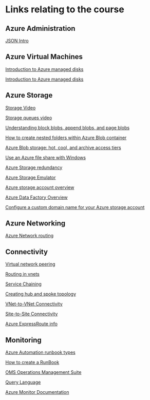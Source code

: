 # Links relating to the course

## Azure Administration

[JSON Intro](https://www.w3schools.com/js/js_json_intro.asp)

## Azure Virtual Machines
[Introduction to Azure managed disks](https://docs.microsoft.com/en-us/azure/virtual-machines/windows/managed-disks-overview)

[Introduction to Azure managed disks](https://docs.microsoft.com/en-us/azure/virtual-machines/windows/managed-disks-overview)


## Azure Storage
[Storage Video](https://channel9.msdn.com/events/Build/2018/BRK2112?term=%22azure%20storage%22&sortBy=recent&lang-en=true&pageSize=15)

[Storage queues video](https://www.youtube.com/watch?v=Tu9WGaePtBA)

[Understanding block blobs, append blobs, and page blobs](https://docs.microsoft.com/en-us/rest/api/storageservices/understanding-block-blobs--append-blobs--and-page-blobs)

[How to create nested folders within Azure Blob container](https://fsou1.github.io/Nested_folders_with_azure_blob_storage/)

[Azure Blob storage: hot, cool, and archive access tiers](https://docs.microsoft.com/en-us/azure/storage/blobs/storage-blob-storage-tiers)

[Use an Azure file share with Windows](https://docs.microsoft.com/en-us/azure/storage/files/storage-how-to-use-files-windows#using-an-azure-file-share-with-windows)

[Azure Storage redundancy](https://docs.microsoft.com/en-us/azure/storage/common/storage-redundancy)

[Azure Storage Emulator](https://docs.microsoft.com/en-us/azure/storage/common/storage-use-emulator)

[Azure storage account overview](https://docs.microsoft.com/en-us/azure/storage/common/storage-account-overview)

[Azure Data Factory Overview](https://azure.microsoft.com/en-au/resources/videos/azure-data-factory-overview/)

[Configure a custom domain name for your Azure storage account](https://docs.microsoft.com/en-us/azure/storage/blobs/storage-custom-domain-name)


## Azure Networking

[Azure Network routing](https://docs.microsoft.com/en-us/azure/virtual-network/virtual-networks-udr-overview)

## Connectivity

[Virtual network peering](https://docs.microsoft.com/en-us/azure/virtual-network/virtual-network-peering-overview)

[Routing in vnets](https://docs.microsoft.com/en-us/azure/virtual-network/virtual-networks-udr-overview)  

[Service Chaining](https://docs.microsoft.com/en-us/azure/virtual-network/virtual-networks-udr-overview#user-defined)  

[Creating hub and spoke topology](https://docs.microsoft.com/en-us/azure/architecture/reference-architectures/hybrid-networking/hub-spoke?toc=%2fazure%2fvirtual-network%2ftoc.json)

[VNet-to-VNet Connectivity](https://docs.microsoft.com/en-us/azure/vpn-gateway/vpn-gateway-howto-vnet-vnet-resource-manager-portal#vnet-to-vnet)  

[Site-to-Site Connectivity](https://docs.microsoft.com/en-us/azure/vpn-gateway/vpn-gateway-howto-site-to-site-resource-manager-portal)

[Azure ExpressRoute info](https://docs.microsoft.com/en-us/azure/expressroute/expressroute-faqs)  

## Monitoring
[Azure Automation runbook types](https://docs.microsoft.com/en-us/azure/automation/automation-runbook-types)

[How to create a RunBook](https://docs.microsoft.com/en-us/azure/automation/automation-first-runbook-textual)

[OMS Operations Management Suite](https://azure.microsoft.com/en-au/resources/videos/operations-management-suite-oms-overview/)

[Query Language](https://docs.microsoft.com/en-us/azure/azure-monitor/log-query/query-language)

[Azure Monitor Documentation](https://docs.microsoft.com/en-us/azure/azure-monitor/)

[]()   

[]()

[]()    

